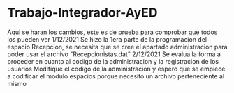 # Trabajo-Integrador-AyED
Aqui se haran los cambios, este es de prueba para comprobar que todos los pueden ver 1/12/2021
Se hizo la 1era parte de la programacion del espacio Recepcion, se necesita que se cree el apartado administracion para poder usar el archivo "Recepcionistas.dat" 2/12/2021
Se evalua la forma a proceder en cuanto al codigo de la administracion y la registracion de los usuarios
Modifique el codigo de la administracion y espero que se empiece a codificar el modulo espacios porque necesito un archivo perteneciente al mismo
